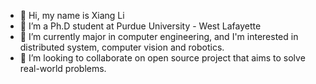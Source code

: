 - 👋 Hi, my name is Xiang Li
- 👀 I’m a Ph.D student at Purdue University - West Lafayette 
- 🌱 I’m currently major in computer engineering, and I'm interested in distributed system, computer vision and robotics.
- 💞️ I’m looking to collaborate on open source project that aims to solve real-world problems.

<!---
Mrxiangli/Mrxiangli is a ✨ special ✨ repository because its `README.md` (this file) appears on your GitHub profile.
You can click the Preview link to take a look at your changes.
--->
